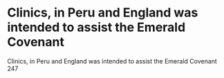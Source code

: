 # Clinics, in Peru and England was intended to assist the Emerald Covenant

Clinics, in Peru and England was intended to assist the Emerald Covenant
247